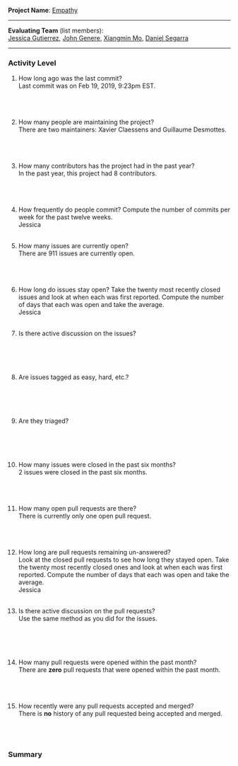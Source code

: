 **Project Name**:
[Empathy](https://gitlab.gnome.org/GNOME/empathy)

---

**Evaluating Team** (list members):  
[Jessica Gutierrez](https://github.com/Gutierrezjdr), [John Genere](https://github.com/johncgenere), [Xiangmin Mo](https://github.com/mxmsunny), [Daniel Segarra](https://github.com/DanieSegarra36)

---

### Activity Level


1. How long ago was the last commit?  
Last commit was on Feb 19, 2019, 9:23pm EST.
<br><br><br><br>

1. How many people are maintaining the project?  
There are two maintainers: Xavier Claessens and Guillaume Desmottes.
<br><br><br><br>

1. How many contributors has the project had in the past year?<br>
In the past year, this project had 8 contributors.
<br><br><br><br>

1. How frequently do people commit?
Compute the number of commits per week for the past twelve weeks.  
Jessica<br><br>

1. How many issues are currently open?  
There are 911 issues are currently open.
<br><br><br><br>

1. How long do issues stay open?
Take the twenty most recently closed issues and look at when each was first reported.
Compute the number of days that each was open and take the average.  
Jessica<br><br>

1. Is there active discussion on the issues?  
<br><br><br><br>

1. Are issues tagged as easy, hard, etc.?  
<br><br><br><br>


1. Are they triaged?  
<br><br><br><br>

1. How many issues were closed in the past six months?  
2 issues were closed in the past six months.
<br><br><br><br>

1. How many open pull requests are there?<br>
There is currently only one open pull request.
<br><br><br><br>

1. How long are pull requests remaining un-answered?  
Look at the closed pull requests to see how long they stayed open. Take the twenty most recently closed ones and look at when each was first reported. Compute the number of days that each was open and take the average.  
Jessica<br><br>

1. Is there active discussion on the pull requests?  
Use the same method as you did for the issues.  
<br><br><br><br>

1. How many pull requests were opened within the past month?<br>
There are **zero** pull requests that were opened within the past month.
<br><br><br><br>



1. How recently were any pull requests accepted and merged?<br>
There is **no** history of any pull requested being accepted and merged.
<br><br><br><br>

### Summary

